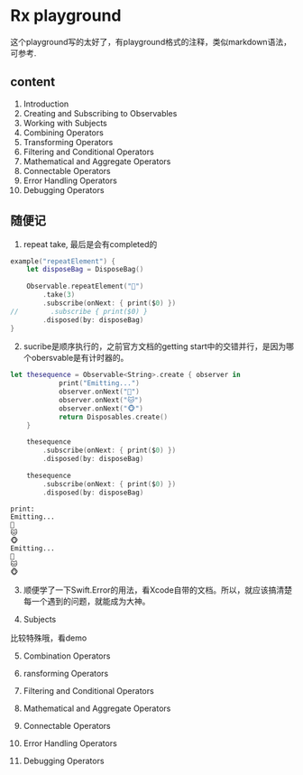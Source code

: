 # Rx playground

这个playground写的太好了，有playground格式的注释，类似markdown语法，可参考.

## content

1. Introduction
1. Creating and Subscribing to Observables
1. Working with Subjects
1. Combining Operators
1. Transforming Operators
1. Filtering and Conditional Operators
1. Mathematical and Aggregate Operators
1. Connectable Operators
1. Error Handling Operators
1. Debugging Operators

## 随便记

1. repeat take, 最后是会有completed的

```swift
example("repeatElement") {
    let disposeBag = DisposeBag()
    
    Observable.repeatElement("🔴")
        .take(3)
        .subscribe(onNext: { print($0) })
//        .subscribe { print($0) }
        .disposed(by: disposeBag)
}
```

2. sucribe是顺序执行的，之前官方文档的getting start中的交错并行，是因为哪个obersvable是有计时器的。

```swift
let thesequence = Observable<String>.create { observer in
            print("Emitting...")
            observer.onNext("🐶")
            observer.onNext("🐱")
            observer.onNext("🐵")
            return Disposables.create()
    }
    
    thesequence
        .subscribe(onNext: { print($0) })
        .disposed(by: disposeBag)
    
    thesequence
        .subscribe(onNext: { print($0) })
        .disposed(by: disposeBag)
```

```
print:
Emitting...
🐶
🐱
🐵
Emitting...
🐶
🐱
🐵
```

3. 顺便学了一下Swift.Error的用法，看Xcode自带的文档。所以，就应该搞清楚每一个遇到的问题，就能成为大神。

4. Subjects

比较特殊哦，看demo

5. Combination Operators

6. ransforming Operators

7. Filtering and Conditional Operators

8. Mathematical and Aggregate Operators

9. Connectable Operators

10. Error Handling Operators

11. Debugging Operators


